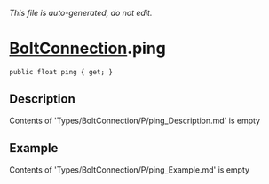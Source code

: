 *This file is auto-generated, do not edit.*

# [BoltConnection](Types/BoltConnection.md).ping
`public float ping { get; }`
## Description
Contents of 'Types/BoltConnection/P/ping_Description.md' is empty
## Example
Contents of 'Types/BoltConnection/P/ping_Example.md' is empty
